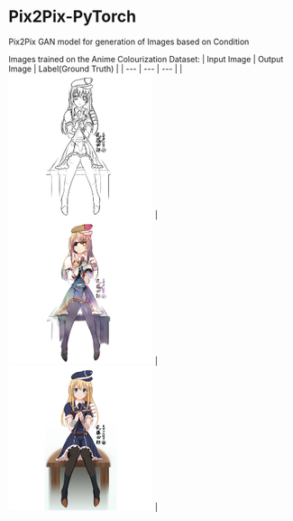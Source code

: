 # Pix2Pix-PyTorch
Pix2Pix GAN model for generation of Images based on Condition

Images trained on the Anime Colourization Dataset: 
| Input Image | Output Image | Label(Ground Truth) |
| --- | --- | --- |
| ![Input_image](https://github.com/7wikd/Pix2Pix-PyTorch/blob/master/results/validation/input_0.png) | ![Output_image](https://github.com/7wikd/Pix2Pix-PyTorch/blob/master/results/validation/y_gen_85.png) | ![Ground Truth Image](https://github.com/7wikd/Pix2Pix-PyTorch/blob/master/results/validation/label_1.png) |
